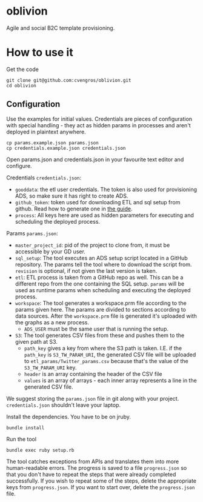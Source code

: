 oblivion
========

Agile and social B2C template provisioning.

# How to use it
Get the code

    git clone git@github.com:cvengros/oblivion.git    
    cd oblivion

## Configuration
Use the examples for initial values. Credentials are pieces of configuration with special handling - they act as hidden params in processes and aren't deployed in plaintext anywhere.

    cp params.example.json params.json
    cp credentials.example.json credentials.json

Open params.json and credentials.json in your favourite text editor and configure. 

Credentials `credentials.json`:
* `gooddata`: the etl user credentials. The token is also used for provisioning ADS, so make sure it has right to create ADS.
* `github_token`: token used for downloading ETL and sql setup from github. Read how to generate one in [the guide](https://help.github.com/articles/creating-an-access-token-for-command-line-use/).
* `process`: All keys here are used as hidden parameters for executing and scheduling the deployed process. 

Params `params.json`:
 * `master_project_id`: pid of the project to clone from, it must be accessible by your GD user. 
 * `sql_setup`: The tool executes an ADS setup script located in a GitHub repository. The params tell the tool where to download the script from. `revision` is optional, if not given the last version is taken.
 * `etl`: ETL process is taken from a GitHub repo as well. This can be a different repo from the one containing the SQL setup. `params` will be used as runtime params when scheduling and executing the deployed process.
 * `workspace`: The tool generates a workspace.prm file according to the params given here. The params are divided to sections according to data sources. After the `workspace.prm` file is generated it's uploaded with the graphs as a new process. 
    * `ADS_USER` must be the same user that is running the setup.
 * `S3`: The tool generates CSV files from these and pushes them to the given path at S3. 
    * `path_key` gives a key from where the S3 path is taken. I.E. if the `path_key` is `S3_TW_PARAM_URI`, the generated CSV file will be uploaded to `etl_params/Twitter_params.csv` because that's the value of the `S3_TW_PARAM_URI` key.
    * `header` is an array containing the header of the CSV file
    * `values` is an array of arrays - each inner array represents a line in the generated CSV file. 

We suggest storing the `params.json` file in git along with your project. `credentials.json` shouldn't leave your laptop. 

Install the dependencies. You have to be on jruby.

    bundle install

Run the tool

    bundle exec ruby setup.rb

The tool catches exceptions from APIs and translates them into more human-readable errors. The progress is saved to a file `progress.json` so that you don't have to repeat the steps that were already completed successfully. If you wish to repeat some of the steps, delete the appropriate keys from `progress.json`. If you want to start over, delete the `progress.json` file. 

